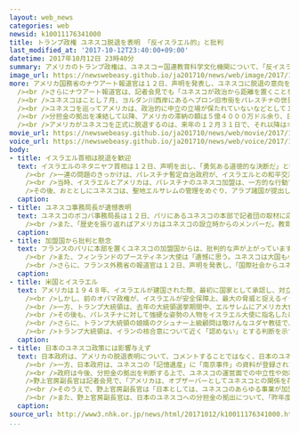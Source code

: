 ```yaml
---
layout: web_news
categories: web
newsid: k10011176341000
title: トランプ政権 ユネスコ脱退を表明 「反イスラエル的」と批判
last_modified_at: '2017-10-12T23:40:00+09:00'
datetime: 2017年10月12日 23時40分
summary: アメリカのトランプ政権は、ユネスコ＝国連教育科学文化機関について、「反イスラエル的だ」として脱退する意向を明らかにし、中東の同盟国イスラエル寄りの姿勢を鮮明にしました。
image_url: https://newswebeasy.github.io/ja201710/news/web/image/2017/10/12/K10011176341_1710130612_1710130617_01_03.jpg
more: アメリカ国務省のナウアート報道官は１２日、声明を発表し、ユネスコに脱退の意向を伝えたことを明らかにしました。そして、「ユネスコは反イスラエル的だ」と指摘するとともに、抜本的な組織改革が必要だという考えを強調しました。<br
  /><br />さらにナウアート報道官は、記者会見でも「ユネスコが政治から距離を置くことを望む。反イスラエル的な偏見を持つべきではない」と述べ、ユネスコが政治的な中立性を欠いているとして、批判しました。<br
  /><br />ユネスコはことし７月、ヨルダン川西岸にあるヘブロン旧市街をパレスチナの世界遺産に登録することを決定し、パレスチナと対立を続けるイスラエル側が、ユダヤ教との関わりが無視されていると強く反発していました。<br
  /><br />ユネスコを巡ってアメリカは、政治的に中立の立場が保たれていないなどとして１９８４年に脱退し、２００３年に復帰しましたが、その後、２０１１年に、ユネスコがパレスチナの正式加盟を認めたことに反発し、オバマ前政権が分担金の拠出を凍結していました。<br
  /><br />分担金の拠出を凍結して以降、アメリカの滞納の額は５億４０００万ドル余り、日本円で６００億円余りに膨らんでいて、ナウアート報道官はこのことにも、脱退の判断に影響を与えたことを認めました。<br
  /><br />アメリカがユネスコを正式に脱退するのは、来年の１２月３１日で、それ以降はオブザーバーとして関与を続けるとしていますが、トランプ政権は、ユネスコに抗議の意志を示し、同盟国イスラエル寄りの姿勢をより鮮明にしました。
movie_url: https://newswebeasy.github.io/ja201710/news/web/movie/2017/10/12/k10011176341_201710130612_201710130617.mp4
voice_url: https://newswebeasy.github.io/ja201710/news/web/voice/2017/10/12/k10011176341_201710130612_201710130617.mp3
body:
- title: イスラエル首相は脱退を歓迎
  text: イスラエルのネタニヤフ首相は１２日、声明を出し、「勇気ある道徳的な決断だ」と歓迎しました。さらに、ネタニヤフ首相は「ユネスコは歴史遺産を守らず、不道徳な劇場と化している」と批判し、イスラエルもユネスコを脱退するよう指示したことを明らかにしました。<br
    /><br />一連の問題のきっかけは、パレスチナ暫定自治政府が、イスラエルとの和平交渉が行き詰まる中、国際社会に対して独立国家樹立の願いを訴えようとユネスコに正式な加盟を申請し、２０１１年に認められたことにさかのぼります。<br
    /><br />当時、イスラエルとアメリカは、パレスチナのユネスコ加盟は、一方的な行動であり、和平交渉を阻害するものだと批判してきました。<br /><br
    />その後、おととしにユネスコは、聖地エルサレムの管理をめぐり、アラブ諸国が提出したイスラエルに対する非難決議を採択したほか、ことし７月には、パレスチナの申請に基づき、イスラエルが占領下に置き、ユダヤ教の聖地もあるヘブロンの旧市街をパレスチナの世界遺産として登録しイスラエルは反発を強めていました。
  caption:
- title: ユネスコ事務局長が遺憾表明
  text: ユネスコのボコバ事務局長は１２日、パリにあるユネスコの本部で記者団の取材に応じました。<br /><br />この中でボコバ事務局長は、「長年ユネスコはアメリカと強いパートナーシップを築き、テロとの戦い、若者の過激化やヘイトスピーチの防止など、多くの分野で協力してきた。それだけに脱退の表明は極めて遺憾だ」と述べ、強い遺憾の意を示しました。<br
    /><br />また、「歴史を振り返ればアメリカはユネスコの設立時からのメンバーだ。教育や科学、文化やコミュニケーションを通して平和を築くというユネスコの理念は、アメリカの基本的な理念でもあるはずだ」と述べ、長年協力関係を築きながらユネスコを痛烈に批判して脱退する意向を示したアメリカに反論しました。
  caption:
- title: 加盟国から批判と懸念
  text: フランスのパリに本部を置くユネスコの加盟国からは、批判的な声が上がっています。このうち、カタールのザイナル大使は、ＮＨＫの取材に対し、「ユネスコへの貢献度が大きいアメリカの決断は驚きだ」としたうえで、「アメリカは、政府だけでなくＮＧＯなどの民間部門もユネスコの活動に貢献しているので、民間部門の活動がこれまでどおり続けられるかどうか心配している」と述べて懸念を示しました。<br
    /><br />また、フィンランドのプースティネン大使は「遺憾に思う。ユネスコは大国も小さな国も加盟して世界共通の課題に挑む多国間主義を掲げていて、アメリカが果たしてきた役割は非常に大きい」と述べ、アメリカが脱退の意向を表明したことを受けて、ユネスコの加盟国が足並みをそろえていけるかが課題になるという認識を示しました。<br
    /><br />さらに、フランス外務省の報道官は１２日、声明を発表し、「国際社会からユネスコへの支援が求められる中で、アメリカが脱退を表明したことを遺憾に思う」と述べ、フランス政府として、ユネスコの役割の重要性を改めて認識するよう、各国に働きかけていく考えを示しました。
  caption:
- title: 米国とイスラエル
  text: アメリカは１９４８年、イスラエルが建国された際、最初に国家として承認し、対立するアラブ諸国に囲まれたイスラエルを一貫して支援してきました。アメリカでは、「イスラエル・ロビー」と呼ばれるユダヤ系の団体が政財界に強い影響力を持ち、特別な関係の国として、イスラエルに多額の軍事援助を続けています。<br
    /><br />しかし、前のオバマ政権が、イスラエルが安全保障上、最大の脅威と捉えるイランと距離を縮め、ヨーロッパなどの関係国とともに核合意の協議を推進したことから、イスラエルはこれを公然と批判し、関係が冷却化しました。<br
    /><br />一方、トランプ大統領は、去年の大統領選挙期間中、エルサレムにアメリカ大使館を移転すると発言するなど、イスラエル寄りの姿勢を鮮明に打ち出しました。<br
    /><br />その後も、パレスチナに対して強硬な姿勢の人物をイスラエル大使に指名したほか、イスラエルと将来的なパレスチナ国家が共存する「２国家共存」には必ずしもこだわらない考えを示しました。<br
    /><br />さらに、トランプ大統領の娘婿のクシュナー上級顧問は敬けんなユダヤ教徒で、娘のイバンカさんも結婚を機にユダヤ教に改宗したことで知られています。<br
    /><br />トランプ大統領は、イランの核合意について近く「認めない」とする判断を示すと伝えられていて、こうした背景にもイスラエルへの配慮があると見られています。
  caption:
- title: 日本のユネスコ政策には影響与えず
  text: 日本政府は、アメリカの脱退表明について、コメントすることではなく、日本のユネスコ政策には影響を与えないとしています。<br /><br />また、外務省幹部は、アメリカが、ユネスコの分担金を滞納し、過去には脱退した経緯があることなどから、今すぐユネスコの運営に影響が及ぶことは考えにくいという見方を示しています。<br
    /><br />一方、日本政府は、ユネスコの「記憶遺産」に「南京事件」の資料が登録されたことなどを理由に、政治利用されるのは問題だとして、去年、ユネスコに対する分担金の拠出を一時保留したのに続き、ことしも現時点で、日本円にしておよそ３５億円の分担金を拠出していません。<br
    /><br />政府は今後、分担金の拠出を判断する上で、ユネスコの運営面での中立性や効率性などが確保されるかどうかを見極めたいとしています。。<br /><br
    />野上官房副長官は記者会見で、「アメリカは、オブザーバーとしてユネスコとの関係を存続させていくとしており、ユネスコにおけるアメリカ側との協力を継続していきたい。日本の対ユネスコ政策に影響を及ぼすことはない」と述べました。<br
    /><br />そのうえで、野上官房副長官は「日本としては、ユネスコのあらゆる事業が加盟国間の友好と相互理解の促進という、ユネスコ設立の本来の趣旨と目的を推進するものとなるよう取り組んできており、引き続き、取り組みが推進されるよう全力を尽くしていきたい」と述べました。<br
    /><br />また、野上官房副長官は、日本のユネスコへの分担金の拠出について、「昨年度分を去年１２月に支出済みだが、本年度分の分担金の支払いのタイミングなどは、あらゆる観点から総合的に判断していきたい」と述べました。
  caption:
source_url: http://www3.nhk.or.jp/news/html/20171012/k10011176341000.html
...
```

